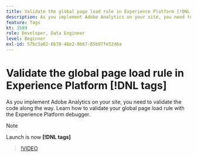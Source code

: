 ```yaml
---
title: Validate the global page load rule in Experience Platform [!DNL tags]
description: As you implement Adobe Analytics on your site, you need to validate the code along the way. Learn how to validate your global page load rule with the Experience Platform debugger.
feature: Tags
kt: 3589
role: Developer, Data Engineer
level: Beginner
exl-id: 57bc5a02-6b78-48e2-9b67-85b97fe52d6a
---
```

# Validate the global page load rule in Experience Platform [!DNL tags]

As you implement Adobe Analytics on your site, you need to validate the code along the way. Learn how to validate your global page load rule with the Experience Platform debugger.

>[!NOTE]
>
> Launch is now **[!DNL tags]**

>[!VIDEO](https://video.tv.adobe.com/v/28776/?quality=12&learn=on)
